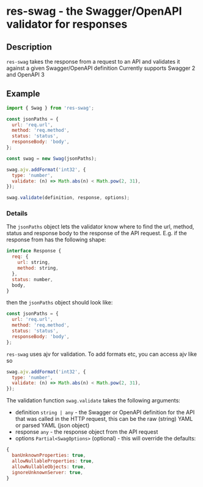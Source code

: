 # res-swag - the Swagger/OpenAPI validator for responses
## Description
```res-swag``` takes the response from a request to an API and validates it against a given Swagger/OpenAPI definition
Currently supports Swagger 2 and OpenAPI 3

## Example

```javascript
import { Swag } from 'res-swag';

const jsonPaths = {
  url: 'req.url',
  method: 'req.method',
  status: 'status',
  responseBody: 'body',
};

const swag = new Swag(jsonPaths);

swag.ajv.addFormat('int32', {
  type: 'number',
  validate: (n) => Math.abs(n) < Math.pow(2, 31),
});

swag.validate(definition, response, options);
```


### Details
The ```jsonPaths``` object lets the validator know where to find the url, method, status and response body to the response of the API request.
E.g. if the response from has the following shape:
```javascript
interface Response {
  req: {
    url: string,
    method: string,
  },
  status: number,
  body,
}
```
then the ```jsonPaths``` object should look like:

```javascript
const jsonPaths = {
  url: 'req.url',
  method: 'req.method',
  status: 'status',
  responseBody: 'body',
};
```

```res-swag``` uses ajv for validation. To add formats etc, you can access ajv like so

```javascript
swag.ajv.addFormat('int32', {
  type: 'number',
  validate: (n) => Math.abs(n) < Math.pow(2, 31),
});
```

The validation function ```swag.validate``` takes the following arguments:

* definition ```string | any``` - the Swagger or OpenAPI definition for the API that was called in the HTTP request, this can be the raw (string) YAML or parsed YAML (json object)
* response ```any``` - the response object from the API request
* options ```Partial<SwagOptions>``` (optional) - this will override the defaults:
```javascript
{
  banUnknownProperties: true,
  allowNullableProperties: true,
  allowNullableObjects: true,
  ignoreUnknownServer: true,
}
```






